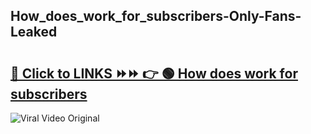 
 ## How_does_work_for_subscribers-Only-Fans-Leaked

# <h2><a href="https://clipsfans.com/How_does_work_for_subscribers&ref=git">🔗 Click to LINKS ⏩⏩ 👉 🟢 How does work for subscribers </a></h2>

<a href="https://clipsfans.com/How_does_work_for_subscribers&ref=git" rel="nofollow" data-target="animated-image.originalLink"><img src="https://i.ibb.co.com/xMMVF88/686577567.gif" alt="Viral Video Original" style="max-width: 100%; display: inline-block;" data-target="animated-image.originalImage"></a>
